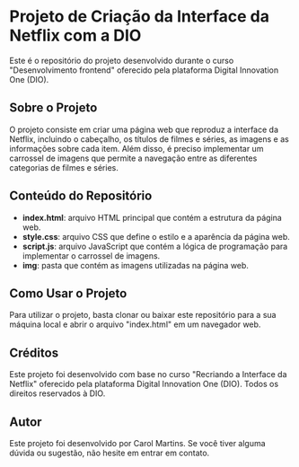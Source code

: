 <!DOCTYPE html>
<html>
  <head>
    <meta charset="UTF-8">
  </head>
  <body>
    <h1>Projeto de Criação da Interface da Netflix com a DIO</h1>
    <p>Este é o repositório do projeto desenvolvido durante o curso "Desenvolvimento frontend" oferecido pela plataforma Digital Innovation One (DIO).</p>
    <h2>Sobre o Projeto</h2>
    <p>O projeto consiste em criar uma página web que reproduz a interface da Netflix, incluindo o cabeçalho, os títulos de filmes e séries, as imagens e as informações sobre cada item. Além disso, é preciso implementar um carrossel de imagens que permite a navegação entre as diferentes categorias de filmes e séries.</p>
    <h2>Conteúdo do Repositório</h2>
    <ul>
      <li><strong>index.html</strong>: arquivo HTML principal que contém a estrutura da página web.</li>
      <li><strong>style.css</strong>: arquivo CSS que define o estilo e a aparência da página web.</li>
      <li><strong>script.js</strong>: arquivo JavaScript que contém a lógica de programação para implementar o carrossel de imagens.</li>
      <li><strong>img</strong>: pasta que contém as imagens utilizadas na página web.</li>
    </ul>
    <h2>Como Usar o Projeto</h2>
    <p>Para utilizar o projeto, basta clonar ou baixar este repositório para a sua máquina local e abrir o arquivo "index.html" em um navegador web.</p>
   <h2>Créditos</h2>
    <p>Este projeto foi desenvolvido com base no curso "Recriando a Interface da Netflix" oferecido pela plataforma Digital Innovation One (DIO). Todos os direitos reservados à DIO.</p>
    <h2>Autor</h2>
    <p>Este projeto foi desenvolvido por Carol Martins. Se você tiver alguma dúvida ou sugestão, não hesite em entrar em contato.</p>
  </body>
</html>
